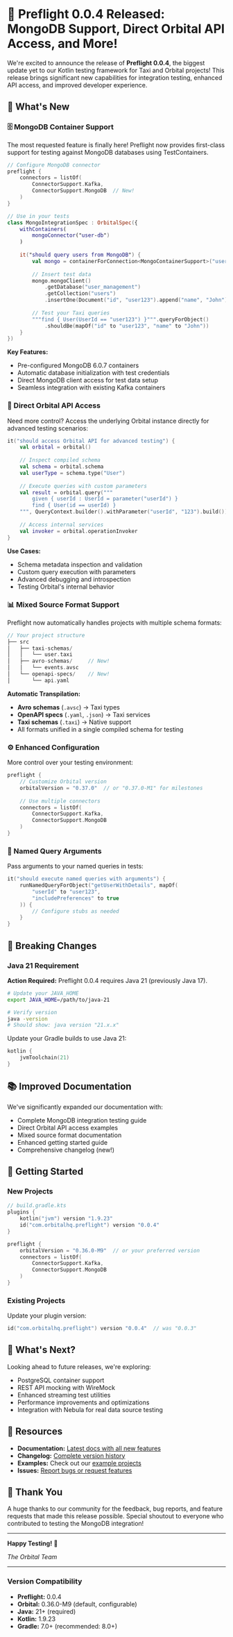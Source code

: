 # 🚀 Preflight 0.0.4 Released: MongoDB Support, Direct Orbital API Access, and More!

We're excited to announce the release of **Preflight 0.0.4**, the biggest update yet to our Kotlin testing framework for Taxi and Orbital projects! This release brings significant new capabilities for integration testing, enhanced API access, and improved developer experience.

## 🎯 What's New

### 🗄️ MongoDB Container Support
The most requested feature is finally here! Preflight now provides first-class support for testing against MongoDB databases using TestContainers.

```kotlin
// Configure MongoDB connector
preflight {
    connectors = listOf(
        ConnectorSupport.Kafka,
        ConnectorSupport.MongoDB  // New!
    )
}

// Use in your tests
class MongoIntegrationSpec : OrbitalSpec({
    withContainers(
        mongoConnector("user-db")
    )
    
    it("should query users from MongoDB") {
        val mongo = containerForConnection<MongoContainerSupport>("user-db")
        
        // Insert test data
        mongo.mongoClient()
            .getDatabase("user_management")
            .getCollection("users")
            .insertOne(Document("id", "user123").append("name", "John"))
        
        // Test your Taxi queries
        """find { User(UserId == "user123") }""".queryForObject()
            .shouldBe(mapOf("id" to "user123", "name" to "John"))
    }
})
```

**Key Features:**
- Pre-configured MongoDB 6.0.7 containers
- Automatic database initialization with test credentials
- Direct MongoDB client access for test data setup
- Seamless integration with existing Kafka containers

### 🔧 Direct Orbital API Access
Need more control? Access the underlying Orbital instance directly for advanced testing scenarios:

```kotlin
it("should access Orbital API for advanced testing") {
    val orbital = orbital()
    
    // Inspect compiled schema
    val schema = orbital.schema
    val userType = schema.type("User")
    
    // Execute queries with custom parameters
    val result = orbital.query("""
        given { userId : UserId = parameter("userId") }  
        find { User(id == userId) }
    """, QueryContext.builder().withParameter("userId", "123").build())
    
    // Access internal services
    val invoker = orbital.operationInvoker
}
```

**Use Cases:**
- Schema metadata inspection and validation
- Custom query execution with parameters
- Advanced debugging and introspection
- Testing Orbital's internal behavior

### 📊 Mixed Source Format Support
Preflight now automatically handles projects with multiple schema formats:

```kotlin
// Your project structure
├── src
│   ├── taxi-schemas/
│   │   └── user.taxi
│   ├── avro-schemas/     // New!
│   │   └── events.avsc
│   └── openapi-specs/    // New!
│       └── api.yaml
```

**Automatic Transpilation:**
- **Avro schemas** (`.avsc`) → Taxi types
- **OpenAPI specs** (`.yaml`, `.json`) → Taxi services  
- **Taxi schemas** (`.taxi`) → Native support
- All formats unified in a single compiled schema for testing

### ⚙️ Enhanced Configuration
More control over your testing environment:

```kotlin
preflight {
    // Customize Orbital version
    orbitalVersion = "0.37.0"  // or "0.37.0-M1" for milestones
    
    // Use multiple connectors
    connectors = listOf(
        ConnectorSupport.Kafka,
        ConnectorSupport.MongoDB
    )
}
```

### 🎯 Named Query Arguments
Pass arguments to your named queries in tests:

```kotlin
it("should execute named queries with arguments") {
    runNamedQueryForObject("getUserWithDetails", mapOf(
        "userId" to "user123",
        "includePreferences" to true
    )) {
        // Configure stubs as needed
    }
}
```

## 🔄 Breaking Changes

### Java 21 Requirement
**Action Required:** Preflight 0.0.4 requires Java 21 (previously Java 17).

```bash
# Update your JAVA_HOME
export JAVA_HOME=/path/to/java-21

# Verify version
java -version
# Should show: java version "21.x.x"
```

Update your Gradle builds to use Java 21:
```kotlin
kotlin {
    jvmToolchain(21)
}
```

## 📚 Improved Documentation

We've significantly expanded our documentation with:
- Complete MongoDB integration testing guide
- Direct Orbital API access examples
- Mixed source format documentation
- Enhanced getting started guide
- Comprehensive changelog (new!)

## 🚀 Getting Started

### New Projects
```kotlin
// build.gradle.kts
plugins {
    kotlin("jvm") version "1.9.23"
    id("com.orbitalhq.preflight") version "0.0.4"
}

preflight {
    orbitalVersion = "0.36.0-M9"  // or your preferred version
    connectors = listOf(
        ConnectorSupport.Kafka,
        ConnectorSupport.MongoDB
    )
}
```

### Existing Projects
Update your plugin version:
```kotlin
id("com.orbitalhq.preflight") version "0.0.4"  // was "0.0.3"
```

## 🎉 What's Next?

Looking ahead to future releases, we're exploring:
- PostgreSQL container support
- REST API mocking with WireMock
- Enhanced streaming test utilities  
- Performance improvements and optimizations
- Integration with Nebula for real data source testing

## 📖 Resources

- **Documentation:** [Latest docs with all new features](https://preflight.orbitalhq.com)
- **Changelog:** [Complete version history](https://preflight.orbitalhq.com/changelog)  
- **Examples:** Check out our [example projects](https://github.com/orbitalapi/preflight/tree/main/example-projects)
- **Issues:** [Report bugs or request features](https://github.com/orbitalapi/preflight/issues)

## 🙏 Thank You

A huge thanks to our community for the feedback, bug reports, and feature requests that made this release possible. Special shoutout to everyone who contributed to testing the MongoDB integration!

---

**Happy Testing!** 🧪

*The Orbital Team*

---

### Version Compatibility
- **Preflight:** 0.0.4
- **Orbital:** 0.36.0-M9 (default, configurable)
- **Java:** 21+ (required)
- **Kotlin:** 1.9.23
- **Gradle:** 7.0+ (recommended: 8.0+)